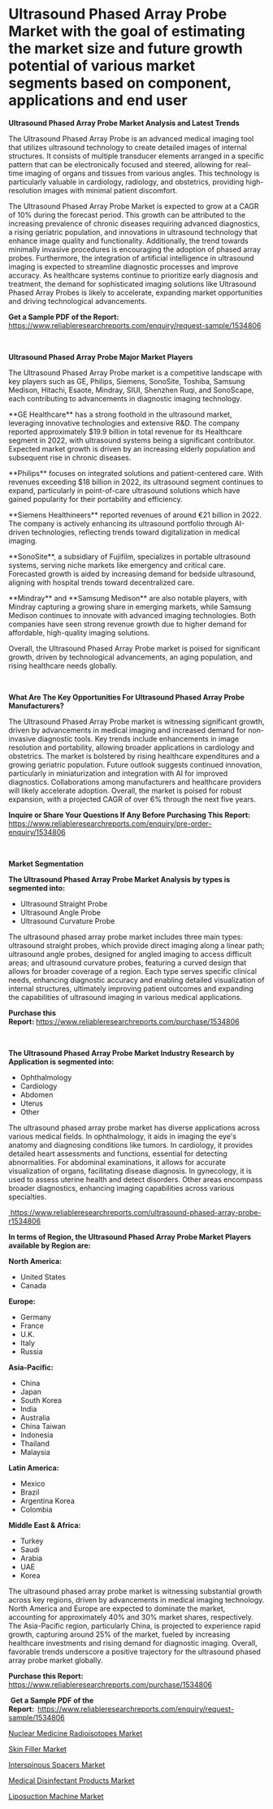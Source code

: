 <p><h1>Ultrasound Phased Array Probe Market with the goal of estimating the market size and future growth potential of various market segments based on component, applications and end user</h1></p><p><strong>Ultrasound Phased Array Probe Market Analysis and Latest Trends</strong></p>
<p><p>The Ultrasound Phased Array Probe is an advanced medical imaging tool that utilizes ultrasound technology to create detailed images of internal structures. It consists of multiple transducer elements arranged in a specific pattern that can be electronically focused and steered, allowing for real-time imaging of organs and tissues from various angles. This technology is particularly valuable in cardiology, radiology, and obstetrics, providing high-resolution images with minimal patient discomfort.</p><p>The Ultrasound Phased Array Probe Market is expected to grow at a CAGR of 10% during the forecast period. This growth can be attributed to the increasing prevalence of chronic diseases requiring advanced diagnostics, a rising geriatric population, and innovations in ultrasound technology that enhance image quality and functionality. Additionally, the trend towards minimally invasive procedures is encouraging the adoption of phased array probes. Furthermore, the integration of artificial intelligence in ultrasound imaging is expected to streamline diagnostic processes and improve accuracy. As healthcare systems continue to prioritize early diagnosis and treatment, the demand for sophisticated imaging solutions like Ultrasound Phased Array Probes is likely to accelerate, expanding market opportunities and driving technological advancements.</p></p>
<p><strong>Get a Sample PDF of the Report:&nbsp;</strong> <a href="https://www.reliableresearchreports.com/enquiry/request-sample/1534806?utm_campaign=31&utm_medium=2&utm_source=Github&utm_content=ia&utm_term=03032025&utm_id=ultrasound-phased-array-probe">https://www.reliableresearchreports.com/enquiry/request-sample/1534806</a></p>
<p>&nbsp;</p>
<p><strong>Ultrasound Phased Array Probe Major Market Players</strong></p>
<p><p>The Ultrasound Phased Array Probe market is a competitive landscape with key players such as GE, Philips, Siemens, SonoSite, Toshiba, Samsung Medison, Hitachi, Esaote, Mindray, SIUI, Shenzhen Ruqi, and SonoScape, each contributing to advancements in diagnostic imaging technology.</p><p>**GE Healthcare** has a strong foothold in the ultrasound market, leveraging innovative technologies and extensive R&D. The company reported approximately $19.9 billion in total revenue for its Healthcare segment in 2022, with ultrasound systems being a significant contributor. Expected market growth is driven by an increasing elderly population and subsequent rise in chronic diseases.</p><p>**Philips** focuses on integrated solutions and patient-centered care. With revenues exceeding $18 billion in 2022, its ultrasound segment continues to expand, particularly in point-of-care ultrasound solutions which have gained popularity for their portability and efficiency.</p><p>**Siemens Healthineers** reported revenues of around €21 billion in 2022. The company is actively enhancing its ultrasound portfolio through AI-driven technologies, reflecting trends toward digitalization in medical imaging.</p><p>**SonoSite**, a subsidiary of Fujifilm, specializes in portable ultrasound systems, serving niche markets like emergency and critical care. Forecasted growth is aided by increasing demand for bedside ultrasound, aligning with hospital trends toward decentralized care.</p><p>**Mindray** and **Samsung Medison** are also notable players, with Mindray capturing a growing share in emerging markets, while Samsung Medison continues to innovate with advanced imaging technologies. Both companies have seen strong revenue growth due to higher demand for affordable, high-quality imaging solutions.</p><p>Overall, the Ultrasound Phased Array Probe market is poised for significant growth, driven by technological advancements, an aging population, and rising healthcare needs globally.</p></p>
<p>&nbsp;</p>
<p><strong>What Are The Key Opportunities For Ultrasound Phased Array Probe Manufacturers?</strong></p>
<p><p>The Ultrasound Phased Array Probe market is witnessing significant growth, driven by advancements in medical imaging and increased demand for non-invasive diagnostic tools. Key trends include enhancements in image resolution and portability, allowing broader applications in cardiology and obstetrics. The market is bolstered by rising healthcare expenditures and a growing geriatric population. Future outlook suggests continued innovation, particularly in miniaturization and integration with AI for improved diagnostics. Collaborations among manufacturers and healthcare providers will likely accelerate adoption. Overall, the market is poised for robust expansion, with a projected CAGR of over 6% through the next five years.</p></p>
<p><strong>Inquire or Share Your Questions If Any Before Purchasing This Report:</strong> <a href="https://www.reliableresearchreports.com/enquiry/pre-order-enquiry/1534806?utm_campaign=31&utm_medium=2&utm_source=Github&utm_content=ia&utm_term=03032025&utm_id=ultrasound-phased-array-probe">https://www.reliableresearchreports.com/enquiry/pre-order-enquiry/1534806</a></p>
<p>&nbsp;</p>
<p><strong>Market Segmentation</strong></p>
<p><strong>The Ultrasound Phased Array Probe Market Analysis by types is segmented into:</strong></p>
<p><ul><li>Ultrasound Straight Probe</li><li>Ultrasound Angle Probe</li><li>Ultrasound Curvature Probe</li></ul></p>
<p><p>The ultrasound phased array probe market includes three main types: ultrasound straight probes, which provide direct imaging along a linear path; ultrasound angle probes, designed for angled imaging to access difficult areas; and ultrasound curvature probes, featuring a curved design that allows for broader coverage of a region. Each type serves specific clinical needs, enhancing diagnostic accuracy and enabling detailed visualization of internal structures, ultimately improving patient outcomes and expanding the capabilities of ultrasound imaging in various medical applications.</p></p>
<p><strong>Purchase this Report:&nbsp;</strong><a href="https://www.reliableresearchreports.com/purchase/1534806?utm_campaign=31&utm_medium=2&utm_source=Github&utm_content=ia&utm_term=03032025&utm_id=ultrasound-phased-array-probe">https://www.reliableresearchreports.com/purchase/1534806</a></p>
<p>&nbsp;</p>
<p><strong>The Ultrasound Phased Array Probe Market Industry Research by Application is segmented into:</strong></p>
<p><ul><li>Ophthalmology</li><li>Cardiology</li><li>Abdomen</li><li>Uterus</li><li>Other</li></ul></p>
<p><p>The ultrasound phased array probe market has diverse applications across various medical fields. In ophthalmology, it aids in imaging the eye's anatomy and diagnosing conditions like tumors. In cardiology, it provides detailed heart assessments and functions, essential for detecting abnormalities. For abdominal examinations, it allows for accurate visualization of organs, facilitating disease diagnosis. In gynecology, it is used to assess uterine health and detect disorders. Other areas encompass broader diagnostics, enhancing imaging capabilities across various specialties.</p></p>
<p><a href="https://www.reliableresearchreports.com/ultrasound-phased-array-probe-r1534806?utm_campaign=31&utm_medium=2&utm_source=Github&utm_content=ia&utm_term=03032025&utm_id=ultrasound-phased-array-probe">&nbsp;https://www.reliableresearchreports.com/ultrasound-phased-array-probe-r1534806</a></p>
<p><strong>In terms of Region, the Ultrasound Phased Array Probe Market Players available by Region are:</strong></p>
<p>
    <p> <strong> North America: </strong>
        <ul>
            <li>United States</li>
            <li>Canada</li>
        </ul>
        </p> 
    <p> <strong> Europe: </strong>
        <ul>
            <li>Germany</li>
            <li>France</li>
            <li>U.K.</li>
            <li>Italy</li>
            <li>Russia</li>
        </ul>
        </p> 
    <p> <strong> Asia-Pacific: </strong>
        <ul>
            <li>China</li>
            <li>Japan</li>
            <li>South Korea</li>
            <li>India</li>
            <li>Australia</li>
            <li>China Taiwan</li>
            <li>Indonesia</li>
            <li>Thailand</li>
            <li>Malaysia</li>
        </ul>
        </p> 
    <p> <strong> Latin America: </strong>
        <ul>
            <li>Mexico</li>
            <li>Brazil</li>
            <li>Argentina Korea</li>
            <li>Colombia</li>
        </ul>
        </p> 
    <p> <strong> Middle East & Africa: </strong>
        <ul>
            <li>Turkey</li>
            <li>Saudi</li>
            <li>Arabia</li>
            <li>UAE</li>
            <li>Korea</li>
        </ul>
    </p>
    </p>
<p><p>The ultrasound phased array probe market is witnessing substantial growth across key regions, driven by advancements in medical imaging technology. North America and Europe are expected to dominate the market, accounting for approximately 40% and 30% market shares, respectively. The Asia-Pacific region, particularly China, is projected to experience rapid growth, capturing around 25% of the market, fueled by increasing healthcare investments and rising demand for diagnostic imaging. Overall, favorable trends underscore a positive trajectory for the ultrasound phased array probe market globally.</p></p>
<p><strong>Purchase this Report: </strong><a href="https://www.reliableresearchreports.com/purchase/1534806?utm_campaign=31&utm_medium=2&utm_source=Github&utm_content=ia&utm_term=03032025&utm_id=ultrasound-phased-array-probe">https://www.reliableresearchreports.com/purchase/1534806</a></p>
<p>&nbsp;<strong>Get a Sample PDF of the Report:&nbsp;&nbsp;</strong><a href="https://www.reliableresearchreports.com/enquiry/request-sample/1534806?utm_campaign=31&utm_medium=2&utm_source=Github&utm_content=ia&utm_term=03032025&utm_id=ultrasound-phased-array-probe">https://www.reliableresearchreports.com/enquiry/request-sample/1534806</a></p>
<p><strong></strong></p>
<p><p><a href="https://github.com/abantolemox08/Market-Research-Report-List-1/blob/main/nuclear-medicine-radioisotopes-market.md?utm_campaign=31&utm_medium=2&utm_source=Github&utm_content=ia&utm_term=03032025&utm_id=ultrasound-phased-array-probe">Nuclear Medicine Radioisotopes Market</a></p><p><a href="https://github.com/dolorespeddico90/Market-Research-Report-List-1/blob/main/skin-filler-market.md?utm_campaign=31&utm_medium=2&utm_source=Github&utm_content=ia&utm_term=03032025&utm_id=ultrasound-phased-array-probe">Skin Filler Market</a></p><p><a href="https://github.com/briandahm87/Market-Research-Report-List-1/blob/main/interspinous-spacers-market.md?utm_campaign=31&utm_medium=2&utm_source=Github&utm_content=ia&utm_term=03032025&utm_id=ultrasound-phased-array-probe">Interspinous Spacers Market</a></p><p><a href="https://github.com/popupioo/Market-Research-Report-List-1/blob/main/medical-disinfectant-products-market.md?utm_campaign=31&utm_medium=2&utm_source=Github&utm_content=ia&utm_term=03032025&utm_id=ultrasound-phased-array-probe">Medical Disinfectant Products Market</a></p><p><a href="https://github.com/raffadongraffadong/Market-Research-Report-List-1/blob/main/liposuction-machine-market.md?utm_campaign=31&utm_medium=2&utm_source=Github&utm_content=ia&utm_term=03032025&utm_id=ultrasound-phased-array-probe">Liposuction Machine Market</a></p></p>